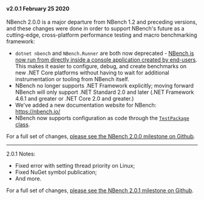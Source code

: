 #### v2.0.1 February 25 2020
NBench 2.0.0 is a major departure from NBench 1.2 and preceding versions, and these changes were done in order to support NBench's future as a cutting-edge, cross-platform performance testing and macro benchmarking framework:

- `dotnet nbench` and `NBench.Runner` are both now deprecated - [NBench is now run from directly inside a console application created by end-users](https://nbench.io/articles/quickstart.html). This makes it easier to configure, debug, and create benchmarks on new .NET Core platforms without having to wait for additional instrumentation or tooling from NBench itself.
- NBench no longer supports .NET Framework explicitly; moving forward NBench will only support .NET Standard 2.0 and later (.NET Framework 4.6.1 and greater or .NET Core 2.0 and greater.)
- We've added a new documentation website for NBench: https://nbench.io/
- NBench now supports configuration as code through the [`TestPackage` class](https://nbench.io/api/NBench.Sdk.TestPackage.html).

For a full set of changes, [please see the NBench 2.0.0 milestone on Github](https://github.com/petabridge/NBench/milestone/3).

---

2.0.1 Notes:

* Fixed error with setting thread priority on Linux;
* Fixed NuGet symbol publication;
* And more.

For a full set of changes, [please see the NBench 2.0.1 milestone on Github](https://github.com/petabridge/NBench/milestone/8).